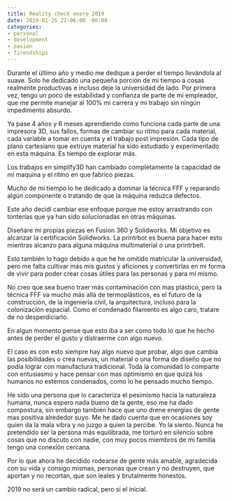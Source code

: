 ```yaml
---
title: Reality check enero 2019
date: 2019-01-26 22:06:00 -06:00
categories:
- personal
- development
- pasion
- firendships
---
```


Durante el último año y medio me dedique a perder el tiempo llevándola al suave. Solo he dedicado una pequeña porción de mi tiempo a cosas realmente productivas e incluso deje la universidad de lado.
Por primera vez, tengo un poco de estabilidad y confianza de parte de mi empleador, que me permite manejar al 100% mi carrera y mi trabajo sin ningún impedimento absurdo.

Ya pase 4 años y 6 meses aprendiendo como funciona cada parte de una impresora 3D, sus fallos, formas de cambiar su ritmo para cada material, cada variable a tomar en cuenta y el trabajo post impresión.
Cada tipo de plano cartesiano que extruye material ha sido estudiado y experimentado en esta máquina. Es tiempo de explorar más. 

Los trabajos en simplify3D han cambiado completamente la capacidad de mi maquina y el ritmo en que fabrico piezas.

Mucho de mi tiempo lo he dedicado a dominar la técnica FFF y reparando algún componente o tratando de que la máquina reduzca defectos.

Este año decidí cambiar ese enfoque porque me estoy arrastrando con tonterías que ya han sido solucionadas en otras máquinas.

Diseñare mi propias piezas en Fusion 360 y Solidworks. Mi objetivo es alcanzar la certificación Solidworks.
La printrbot es buena para hacer esto mientras alcanzo para alguna máquina multimaterial o una printrbelt.

Esto también lo hago debido a que he he omitido matricular la universidad, pero me falta cultivar más mis gustos y aficiones y convertirlas en mi forma de vivir para poder crear cosas útiles para las personas y para mi mismo.

No creo que sea bueno traer más contaminación con mas plástico, pero la técnica FFF va mucho más allá de termoplásticos, es el futuro de la construcción, de la ingeniería civil, la arquitectura, incluso para la colonización espacial. Como el condenado filamento es algo caro, tratare de no desperdiciarlo.

En algun momento pense que esto iba a ser como todo lo que he hecho antes de perder el gusto y distraerme con algo nuevo.

El caso es con esto siempre hay algo nuevo que probar, algo que cambia las posibilidades o crea nuevas, un material o una forma de diseño que no podía lograr con manufactura tradicional. 
Toda la comunidad lo comparte con entusiasmo y hace pensar con mas optimismo en que quizá los humanos no estemos condenados, como lo he pensado mucho tiempo.

He sido una persona que lo caracteriza el pesimismo hacia la naturaleza humana, nunca espero nada bueno de la gente, eso me ha dado compostura, sin embargo también hace que uno drene energías de gente mas positiva alrededor suyo.
Me he dado cuenta que en ocasiones soy quien da la mala vibra y no juzgo a quien la percibe. Yo la siento. 
Nunca he pretendido ser la persona más equilibrada, me torturó en silencio sobre cosas que no discuto con nadie, con muy pocos miembros de mi familia tengo una conexión cercana.

Por lo que ahora he decidido rodearse de gente más amable, agradecida con su vida y consigo mismas, personas que crean y no destruyen, que aportan y no recortan, que son leales y brutalmente honestos.

2019 no será un cambio radical, pero si el inicial.